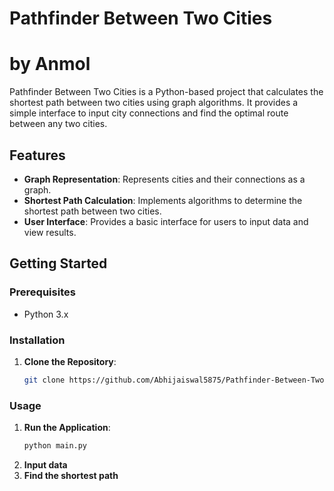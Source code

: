 # Pathfinder Between Two Cities
# by Anmol

Pathfinder Between Two Cities is a Python-based project that calculates the shortest path between two cities using graph algorithms. It provides a simple interface to input city connections and find the optimal route between any two cities.

## Features

- **Graph Representation**: Represents cities and their connections as a graph.
- **Shortest Path Calculation**: Implements algorithms to determine the shortest path between two cities.
- **User Interface**: Provides a basic interface for users to input data and view results.

## Getting Started

### Prerequisites

- Python 3.x

### Installation

1. **Clone the Repository**:

   ```bash
   git clone https://github.com/Abhijaiswal5875/Pathfinder-Between-Two-Cities.git

### Usage

1. **Run the Application**:
      ```bash
    python main.py

2. **Input data**
3. **Find the shortest path**

